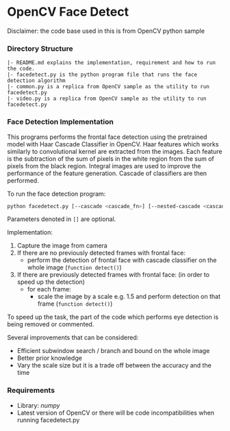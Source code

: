 # OpenCV Face Detect
Disclaimer: the code base used in this is from OpenCV python sample

### Directory Structure
```
|- README.md explains the implementation, requirement and how to run the code.
|- facedetect.py is the python program file that runs the face detection algorithm
|- common.py is a replica from OpenCV sample as the utility to run facedetect.py
|- video.py is a replica from OpenCV sample as the utility to run facedetect.py
```
### Face Detection Implementation
This programs performs the frontal face detection using the pretrained model with Haar Cascade Classifier in OpenCV. Haar features which works similarly to convolutional kernel are extracted from the images. Each feature is the subtraction of the sum of pixels in the white region from the sum of pixels from the black region. Integral images are used to improve the performance of the feature generation. Cascade of classifiers are then performed.

To run the face detection program:
```bash
python facedetect.py [--cascade <cascade_fn>] [--nested-cascade <cascade_fn>] [<video_source>]
```
Parameters denoted in `[]` are optional.

Implementation:
1. Capture the image from camera
2. If there are no previously detected frames with frontal face:
    - perform the detection of frontal face with cascade classifier on the whole image (`function detect()`)
3. If there are previously detected frames with frontal face: (in order to speed up the detection)
    - for each frame:
        - scale the image by a scale e.g. 1.5 and perform detection on that frame (`function detect()`)

To speed up the task, the part of the code which performs eye detection is being removed or commented.


Several improvements that can be considered:
- Efficient subwindow search / branch and bound on the whole image
- Better prior knowledge
- Vary the scale size but it is a trade off between the accuracy and the time

### Requirements
- Library: _numpy_
- Latest version of OpenCV or there will be code incompatibilities when running facedetect.py
